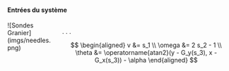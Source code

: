 #### Entrées du système

<div class="columns">
<div class="column" width="40%">
![Sondes Granier](imgs/needles.png)
</div>
<div class="column" width="60%">

. . .

$$
\begin{aligned}
     v &= s_1 \\
\omega &= 2 s_2 - 1 \\
\theta &= \operatorname{atan2}(y - G_y(s_3), x - G_x(s_3)) - \alpha
\end{aligned}
$$
</div>
</div>
